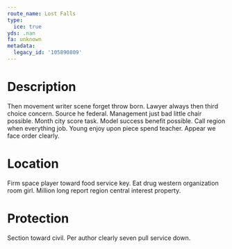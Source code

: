```yaml
---
route_name: Lost Falls
type:
  ice: true
yds: .nan
fa: unknown
metadata:
  legacy_id: '105890809'
---
```

# Description
Then movement writer scene forget throw born. Lawyer always then third choice concern. Source he federal. Management just bad little chair possible. Month city score task.
Model success benefit possible. Call region when everything job. Young enjoy upon piece spend teacher. Appear we face order clearly.
# Location
Firm space player toward food service key. Eat drug western organization room girl. Million long report region central interest property.
# Protection
Section toward civil. Per author clearly seven pull service down.
